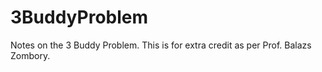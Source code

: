 # 3BuddyProblem
Notes on the 3 Buddy Problem. This is for extra credit as per Prof. Balazs Zombory.
